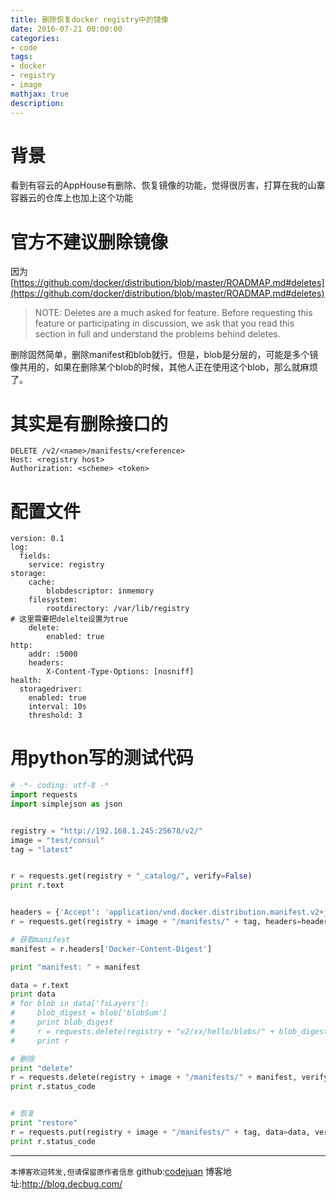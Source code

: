 ```yaml
---
title: 删除恢复docker registry中的镜像
date: 2016-07-21 00:00:00
categories:
- code
tags: 
- docker
- registry
- image
mathjax: true
description: 
---
```

# 背景
看到有容云的AppHouse有删除、恢复镜像的功能，觉得很厉害，打算在我的山寨容器云的仓库上也加上这个功能

<!--more-->


# 官方不建议删除镜像
因为[https://github.com/docker/distribution/blob/master/ROADMAP.md#deletes](https://github.com/docker/distribution/blob/master/ROADMAP.md#deletes)

> NOTE: Deletes are a much asked for feature. Before requesting this feature or participating in discussion, we ask that you read this section in full and understand the problems behind deletes.

删除固然简单，删除manifest和blob就行。但是，blob是分层的，可能是多个镜像共用的，如果在删除某个blob的时候，其他人正在使用这个blob，那么就麻烦了。


# 其实是有删除接口的

```
DELETE /v2/<name>/manifests/<reference>
Host: <registry host>
Authorization: <scheme> <token>
```

# 配置文件

```
version: 0.1
log:
  fields:
    service: registry
storage:
    cache:
        blobdescriptor: inmemory
    filesystem:
        rootdirectory: /var/lib/registry
# 这里需要把delelte设置为true
    delete:
        enabled: true
http:
    addr: :5000
    headers:
        X-Content-Type-Options: [nosniff]
health:
  storagedriver:
    enabled: true
    interval: 10s
    threshold: 3
```

# 用python写的测试代码
```py
# -*- coding: utf-8 -*
import requests
import simplejson as json


registry = "http://192.168.1.245:25678/v2/"
image = "test/consul"
tag = "latest"


r = requests.get(registry + "_catalog/", verify=False)
print r.text


headers = {'Accept': 'application/vnd.docker.distribution.manifest.v2+json'}
r = requests.get(registry + image + "/manifests/" + tag, headers=headers, verify=False)

# 获取manifest
manifest = r.headers['Docker-Content-Digest']

print "manifest: " + manifest

data = r.text
print data
# for blob in data['fsLayers']:
#     blob_digest = blob['blobSum']
#     print blob_digest
#     r = requests.delete(registry + "v2/xx/hello/blobs/" + blob_digest, verify=False)
#     print r

# 删除
print "delete"
r = requests.delete(registry + image + "/manifests/" + manifest, verify=False)
print r.status_code


# 恢复
print "restore"
r = requests.put(registry + image + "/manifests/" + tag, data=data, verify=False)
print r.status_code
```

-----------------------

`本博客欢迎转发,但请保留原作者信息`
github:[codejuan](https://github.com/CodeJuan)
博客地址:http://blog.decbug.com/
